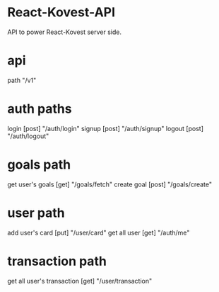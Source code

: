 # React-Kovest-API
API to power React-Kovest server side.

# api
path "/v1"

# auth paths
login [post] "/auth/login"
signup [post] "/auth/signup"
logout [post] "/auth/logout"

# goals path
get user's goals [get] "/goals/fetch"
create goal [post] "/goals/create"

# user path
add user's card [put] "/user/card"
get all user [get] "/auth/me"


# transaction path
get all user's transaction [get] "/user/transaction"
